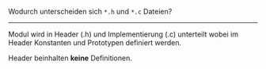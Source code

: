Wodurch unterscheiden sich ``*.h`` und ``*.c`` Dateien?

---

Modul wird in Header (.h) und Implementierung (.c) unterteilt wobei im Header Konstanten und Prototypen definiert werden.

Header beinhalten **keine** Definitionen.